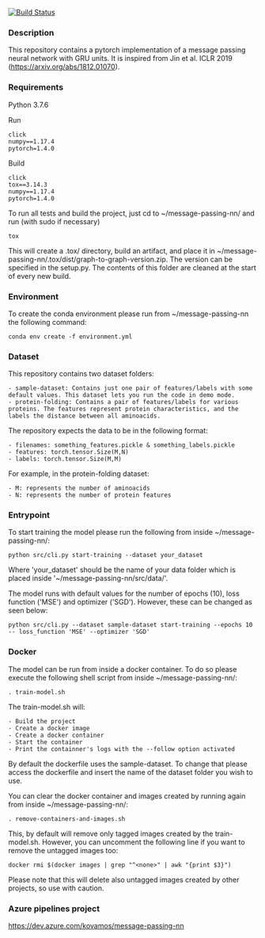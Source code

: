 [![Build Status](https://dev.azure.com/kovamos/message-passing-nn/_apis/build/status/kovanostra.message-passing-nn?branchName=master)](https://dev.azure.com/kovamos/message-passing-nn/_build/latest?definitionId=2&branchName=master)

### Description

This repository contains a pytorch implementation of a message passing neural network with GRU units. It is inspired from Jin et al. ICLR 2019 (https://arxiv.org/abs/1812.01070).


### Requirements
Python 3.7.6

Run
```
click
numpy==1.17.4
pytorch=1.4.0
```

Build
```
click
tox==3.14.3
numpy==1.17.4
pytorch=1.4.0
```

To run all tests and build the project, just cd to ~/message-passing-nn/ and run (with sudo if necessary)
```
tox
```

This will create a .tox/ directory, build an artifact, and place it in ~/message-passing-nn/.tox/dist/graph-to-graph-version.zip. The version can be specified in the setup.py. The contents of this folder are cleaned at the start of every new build.

### Environment
To create the conda environment please run from ~/message-passing-nn the following command:
```
conda env create -f environment.yml
```

### Dataset

This repository contains two dataset folders:

    - sample-dataset: Contains just one pair of features/labels with some default values. This dataset lets you run the code in demo mode.
    - protein-folding: Contains a pair of features/labels for various proteins. The features represent protein characteristics, and the labels the distance between all aminoacids.

The repository expects the data to be in the following format:

    - filenames: something_features.pickle & something_labels.pickle
    - features: torch.tensor.Size(M,N)
    - labels: torch.tensor.Size(M,M)
    
For example, in the protein-folding dataset:

    - M: represents the number of aminoacids
    - N: represents the number of protein features

### Entrypoint

To start training the model please run the following from inside ~/message-passing-nn/:
```
python src/cli.py start-training --dataset your_dataset
```
Where 'your_dataset' should be the name of your data folder which is placed inside '~/message-passing-nn/src/data/'.

The model runs with default values for the number of epochs (10), loss function ('MSE') and optimizer ('SGD'). However, these can be changed as seen below:
 ```
 python src/cli.py --dataset sample-dataset start-training --epochs 10 -- loss_function 'MSE' --optimizer 'SGD'
 ```

### Docker
The model can be run from inside a docker container. To do so please execute the following shell script from inside ~/message-passing-nn/:
```
. train-model.sh
```
The train-model.sh will:

    - Build the project
    - Create a docker image
    - Create a docker container
    - Start the container
    - Print the containner's logs with the --follow option activated

By default the dockerfile uses the sample-dataset. To change that please access the dockerfile and insert the name of the dataset folder you wish to use.

You can clear the docker container and images created by running again from inside ~/message-passing-nn/:
```
. remove-containers-and-images.sh
```
This, by default will remove only tagged images created by the train-model.sh. However, you can uncomment the following line if you want to remove the untagged images too:
```
docker rmi $(docker images | grep "^<none>" | awk "{print $3}")
```
Please note that this will delete also untagged images created by other projects, so use with caution.

### Azure pipelines project

https://dev.azure.com/kovamos/message-passing-nn
